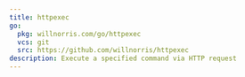 ```yaml
---
title: httpexec
go:
  pkg: willnorris.com/go/httpexec
  vcs: git
  src: https://github.com/willnorris/httpexec
description: Execute a specified command via HTTP request
---
```

